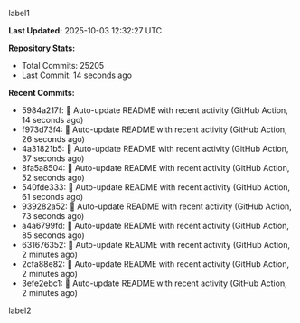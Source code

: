 
label1 
<!-- ACTIVITY_START -->
**Last Updated:** 2025-10-03 12:32:27 UTC

**Repository Stats:**
- Total Commits: 25205
- Last Commit: 14 seconds ago

**Recent Commits:**
- 5984a217f: 🤖 Auto-update README with recent activity (GitHub Action, 14 seconds ago)
- f973d73f4: 🤖 Auto-update README with recent activity (GitHub Action, 26 seconds ago)
- 4a31821b5: 🤖 Auto-update README with recent activity (GitHub Action, 37 seconds ago)
- 8fa5a8504: 🤖 Auto-update README with recent activity (GitHub Action, 52 seconds ago)
- 540fde333: 🤖 Auto-update README with recent activity (GitHub Action, 61 seconds ago)
- 939282a52: 🤖 Auto-update README with recent activity (GitHub Action, 73 seconds ago)
- a4a6799fd: 🤖 Auto-update README with recent activity (GitHub Action, 85 seconds ago)
- 631676352: 🤖 Auto-update README with recent activity (GitHub Action, 2 minutes ago)
- 2cfa88e82: 🤖 Auto-update README with recent activity (GitHub Action, 2 minutes ago)
- 3efe2ebc1: 🤖 Auto-update README with recent activity (GitHub Action, 2 minutes ago)
<!-- ACTIVITY_END -->

label2
